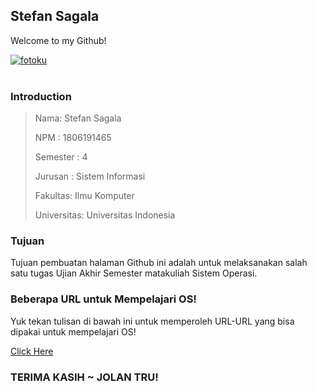 ## Stefan Sagala

Welcome to my Github!

<a href="https://ibb.co/fYgmsrd"><img src="https://i.ibb.co/pv7CS4j/fotoku.jpg" alt="fotoku" border="0"></a><br /><a target='_blank' href='https://id.imgbb.com/'></a><br />

### Introduction
<blockquote>
  <p>Nama: Stefan Sagala</p>
  <p>NPM : 1806191465</p>
  <p>Semester : 4</p>
  <p>Jurusan : Sistem Informasi</p>
  <p>Fakultas: Ilmu Komputer</p>
  <p>Universitas: Universitas Indonesia</p>
</blockquote>

### Tujuan

Tujuan pembuatan halaman Github ini adalah untuk melaksanakan salah satu tugas Ujian Akhir Semester matakuliah Sistem Operasi.

### Beberapa URL untuk Mempelajari OS!
Yuk tekan tulisan di bawah ini untuk memperoleh URL-URL yang bisa dipakai untuk mempelajari OS!

[Click Here](URLs/)


### TERIMA KASIH ~ JOLAN TRU!

